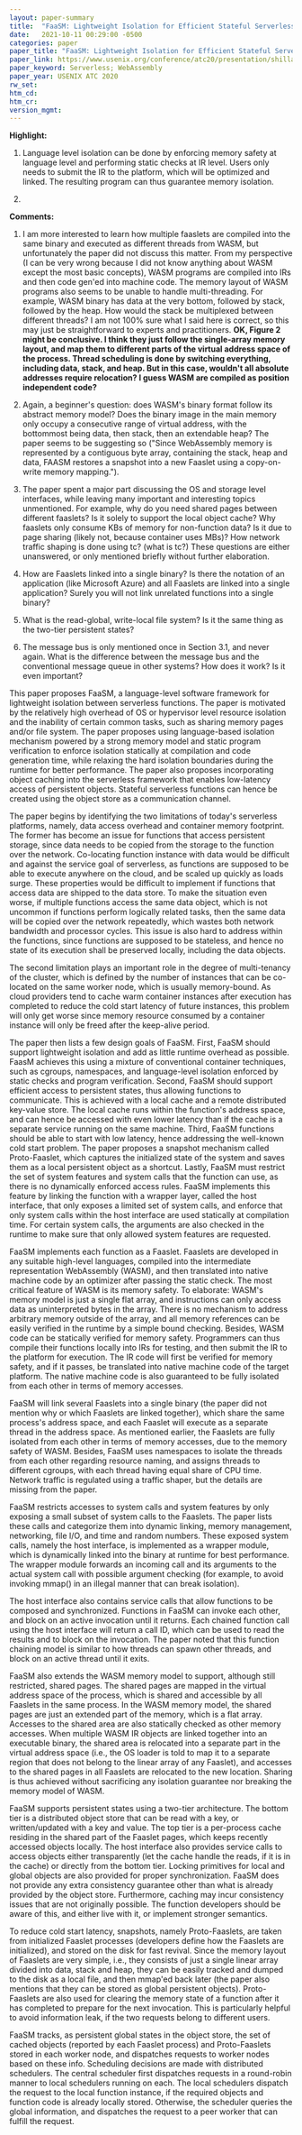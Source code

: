 ```yaml
---
layout: paper-summary
title:  "FaaSM: Lightweight Isolation for Efficient Stateful Serverless Computing"
date:   2021-10-11 00:29:00 -0500
categories: paper
paper_title: "FaaSM: Lightweight Isolation for Efficient Stateful Serverless Computing"
paper_link: https://www.usenix.org/conference/atc20/presentation/shillaker
paper_keyword: Serverless; WebAssembly
paper_year: USENIX ATC 2020
rw_set:
htm_cd:
htm_cr:
version_mgmt:
---
```


**Highlight:**

1. Language level isolation can be done by enforcing memory safety at language level and performing static checks at IR 
   level. Users only needs to submit the IR to the platform, which will be optimized and linked. The resulting program
   can thus guarantee memory isolation.

2. 

**Comments:**

1. I am more interested to learn how multiple faaslets are compiled into the same binary and executed as different 
   threads from WASM, but unfortunately the paper did not discuss this matter. 
   From my perspective (I can be very wrong because I did not know anything about WASM except the most basic concepts),
   WASM programs are compiled into IRs and then code gen'ed into machine code. The memory layout of WASM programs also
   seems to be unable to handle multi-threading. For example, WASM binary has data at the very bottom, followed by 
   stack, followed by the heap. How would the stack be multiplexed between different threads? 
   I am not 100% sure what I said here is correct, so this may just be straightforward to experts and 
   practitioners.
   **OK, Figure 2 might be conclusive. I think they just follow the single-array memory layout, and map them to
     different parts of the virtual address space of the process. Thread scheduling is done by switching everything,
     including data, stack, and heap. But in this case, wouldn't all absolute addresses require relocation? I guess
     WASM are compiled as position independent code?**

2. Again, a beginner's question: does WASM's binary format follow its abstract memory model? Does the binary image
   in the main memory only occupy a consecutive range of virtual address, with the bottommost being data, then
   stack, then an extendable heap? The paper seems to be suggesting so 
   ("Since WebAssembly memory is represented by a contiguous byte array, containing the stack, heap and data, FAASM 
   restores a snapshot into a new Faaslet using a copy-on-write memory mapping.").

3. The paper spent a major part discussing the OS and storage level interfaces, while leaving many important and
   interesting topics unmentioned. For example, why do you need shared pages between different faaslets? Is it 
   solely to support the local object cache?
   Why faaslets only consume KBs of memory for non-function data? Is it due to page sharing (likely not, because 
   container uses MBs)?
   How network traffic shaping is done using tc? (what is tc?)
   These questions are either unanswered, or only mentioned briefly without further elaboration.

4. How are Faaslets linked into a single binary? Is there the notation of an application (like Microsoft Azure) and
   all Faaslets are linked into a single application?
   Surely you will not link unrelated functions into a single binary?

5. What is the read-global, write-local file system? Is it the same thing as the two-tier persistent states?

6. The message bus is only mentioned once in Section 3.1, and never again. What is the difference between the message
   bus and the conventional message queue in other systems? How does it work? Is it even important?

This paper proposes FaaSM, a language-level software framework for lightweight isolation between serverless functions.
The paper is motivated by the relatively high overhead of OS or hypervisor level resource isolation and the inability
of certain common tasks, such as sharing memory pages and/or file system. 
The paper proposes using language-based isolation mechanism powered by a strong memory model and static program
verification to enforce isolation statically at compilation and code generation time, while relaxing the hard 
isolation boundaries during the runtime for better performance.
The paper also proposes incorporating object caching into the serverless framework that enables low-latency
access of persistent objects. Stateful serverless functions can hence be created using the object store as a 
communication channel.

The paper begins by identifying the two limitations of today's serverless platforms, namely, data access overhead
and container memory footprint.
The former has become an issue for functions that access persistent storage, since data needs to be copied from the 
storage to the function over the network. Co-locating function instance with data would be difficult and against
the service goal of serverless, as functions are supposed to be able to execute anywhere on the cloud, and be scaled 
up quickly as loads surge. These properties would be difficult to implement if functions that access data are shipped
to the data store. 
To make the situation even worse, if multiple functions access the same data object, which is not uncommon if 
functions perform logically related tasks, then the same data will be copied over the network repeatedly, which
wastes both network bandwidth and processor cycles. This issue is also hard to address within the functions, since
functions are supposed to be stateless, and hence no state of its execution shall be preserved locally, including the 
data objects.

The second limitation plays an important role in the degree of multi-tenancy of the cluster, which is defined by the 
number of instances that can be co-located on the same worker node, which is usually memory-bound. 
As cloud providers tend to cache warm container instances after execution has completed to reduce the cold start 
latency of future instances, this problem will only get worse since memory resource consumed by a container instance
will only be freed after the keep-alive period.

The paper then lists a few design goals of FaaSM.
First, FaaSM should support lightweight isolation and add as little runtime overhead as possible. FaasM achieves
this using a mixture of conventional container techniques, such as cgroups, namespaces, and language-level
isolation enforced by static checks and program verification.
Second, FaaSM should support efficient access to persistent states, thus allowing functions to communicate.
This is achieved with a local cache and a remote distributed key-value store. The local cache runs within the 
function's address space, and can hence be accessed with even lower latency than if the cache is a separate 
service running on the same machine.
Third, FaaSM functions should be able to start with low latency, hence addressing the well-known cold start problem.
The paper proposes a snapshot mechanism called Proto-Faaslet, which captures the initialized state of the system and
saves them as a local persistent object as a shortcut.
Lastly, FaaSM must restrict the set of system features and system calls that the function can use, as there is no 
dynamically enforced access rules. FaaSM implements this feature by linking the function with a wrapper layer,
called the host interface, that only exposes a limited set of system calls, and enforce that only system calls within
the host interface are used statically at compilation time. For certain system calls, the arguments are also checked
in the runtime to make sure that only allowed system features are requested.

FaaSM implements each function as a Faaslet. Faaslets are developed in any suitable high-level languages, compiled
into the intermediate representation WebAssembly (WASM), and then translated into native machine code by an optimizer
after passing the static check. The most critical feature of WASM is its memory safety. To elaborate: WASM's memory
model is just a single flat array, and instructions can only access data as uninterpreted bytes in the array.
There is no mechanism to address arbitrary memory outside of the array, and all memory references can be easily
verified in the runtime by a simple bound checking. Besides, WASM code can be statically verified for memory safety.
Programmers can thus compile their functions locally into IRs for testing, and then submit the IR to the 
platform for execution. The IR code will first be verified for memory safety, and if it passes, be translated into 
native machine code of the target platform. The native machine code is also guaranteed to be fully isolated
from each other in terms of memory accesses.

FaaSM will link several Faaslets into a single binary (the paper did not mention why or which Faaslets are linked
together), which share the same process's address space, and each Faaslet will execute as a separate thread in the 
address space. 
As mentioned earlier, the Faaslets are fully isolated from each other in terms of memory accesses, due to the memory
safety of WASM. Besides, FaaSM uses namespaces to isolate the threads from each other regarding resource naming,
and assigns threads to different cgroups, with each thread having equal share of CPU time.
Network traffic is regulated using a traffic shaper, but the details are missing from the paper.

FaaSM restricts accesses to system calls and system features by only exposing a small subset of system calls 
to the Faaslets. The paper lists these calls and categorize them into dynamic linking, memory management, 
networking, file I/O, and time and random numbers. 
These exposed system calls, namely the host interface, is implemented as a wrapper module, which is dynamically linked
into the binary at runtime for best performance.
The wrapper module forwards an incoming call and its arguments to the actual system call with possible argument 
checking (for example, to avoid invoking mmap() in an illegal manner that can break isolation).

The host interface also contains service calls that allow functions to be composed and synchronized. 
Functions in FaaSM can invoke each other, and block on an active invocation until it returns. 
Each chained function call using the host interface will return a call ID, which can be used to read the 
results and to block on the invocation.
The paper noted that this function chaining model is similar to how threads can spawn other threads, and block
on an active thread until it exits.

FaaSM also extends the WASM memory model to support, although still restricted, shared pages. The shared pages are
mapped in the virtual address space of the process, which is shared and accessible by all Faaslets in the same
process.
In the WASM memory model, the shared pages are just an extended part of the memory, which is a flat array.
Accesses to the shared area are also statically checked as other memory accesses.
When multiple WASM IR objects are linked together into an executable binary, the shared area is relocated into 
a separate part in the virtual address space (i.e., the OS loader is told to map it to a separate region
that does not belong to the linear array of any Faaslet), and accesses to the shared pages in all Faaslets are
relocated to the new location. 
Sharing is thus achieved without sacrificing any isolation guarantee nor breaking the memory model of WASM.

FaaSM supports persistent states using a two-tier architecture. The bottom tier is a distributed object store that
can be read with a key, or written/updated with a key and value. The top tier is a per-process cache residing
in the shared part of the Faaslet pages, which keeps recently accessed objects locally.
The host interface also provides service calls to access objects either transparently (let the cache handle the 
reads, if it is in the cache) or directly from the bottom tier.
Locking primitives for local and global objects are also provided for proper synchronization. 
FaaSM does not provide any extra consistency guarantee other than what is already provided by the object store.
Furthermore, caching may incur consistency issues that are not originally possible. The function developers should
be aware of this, and either live with it, or implement stronger semantics.

To reduce cold start latency, snapshots, namely Proto-Faaslets, are taken from initialized Faaslet processes 
(developers define how the Faaslets are initialized), and stored on the disk for fast revival. Since the memory 
layout of Faaslets are very simple, i.e., they consists of just a single linear array divided into data, stack and 
heap, they can be easily tracked and dumped to the disk as a local file, and then mmap'ed back later (the paper also 
mentions that they can be stored as global persistent objects). 
Proto-Faaslets are also used for clearing the memory state of a function after it has completed to prepare for the 
next invocation. This is particularly helpful to avoid information leak, if the two requests belong to different 
users.

FaaSM tracks, as persistent global states in the object store, the set of cached objects (reported by each Faaslet 
process) and Proto-Faaslets stored in each worker node, and dispatches requests to worker nodes based on these info. 
Scheduling decisions are made with distributed schedulers. 
The central scheduler first dispatches requests in a round-robin manner to local schedulers running on each.
The local schedulers dispatch the request to the local function instance, if the required objects and function code
is already locally stored. Otherwise, the scheduler queries the global information, and dispatches the request
to a peer worker that can fulfill the request.